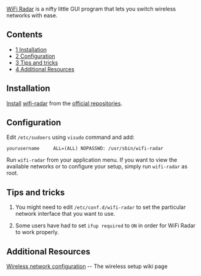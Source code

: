 [WiFi Radar](http://wifi-radar.tuxfamily.org/) is a nifty little GUI program that lets you switch wireless networks with ease.

## Contents

*   [1 Installation](#Installation)
*   [2 Configuration](#Configuration)
*   [3 Tips and tricks](#Tips_and_tricks)
*   [4 Additional Resources](#Additional_Resources)

## Installation

[Install](/index.php/Install "Install") [wifi-radar](https://www.archlinux.org/packages/?name=wifi-radar) from the [official repositories](/index.php/Official_repositories "Official repositories").

## Configuration

Edit `/etc/sudoers` using `visudo` command and add:

```
yourusername     ALL=(ALL) NOPASSWD: /usr/sbin/wifi-radar

```

Run `wifi-radar` from your application menu. If you want to view the available networks or to configure your setup, simply run `wifi-radar` as root.

## Tips and tricks

1.  You might need to edit `/etc/conf.d/wifi-radar` to set the particular network interface that you want to use.

1.  Some users have had to set `ifup required` to `ON` in order for WiFi Radar to work properly.

## Additional Resources

[Wireless network configuration](/index.php/Wireless_network_configuration "Wireless network configuration") -- The wireless setup wiki page